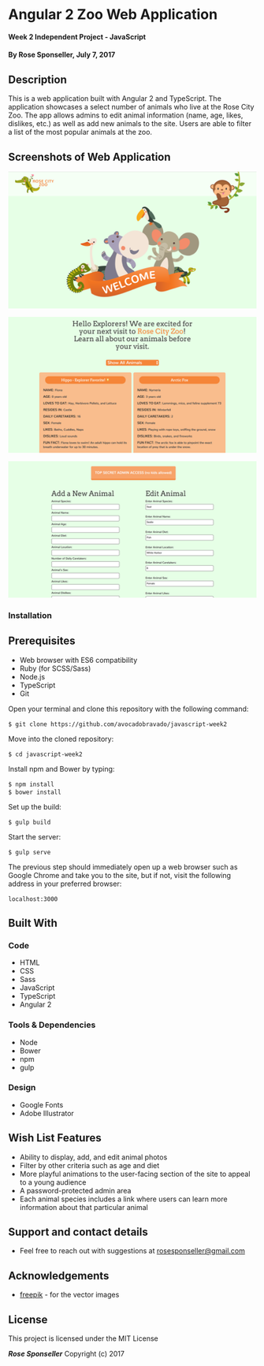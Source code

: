# Angular 2 Zoo Web Application

#### Week 2 Independent Project - JavaScript

#### By **Rose Sponseller, July 7, 2017**

## Description

This is a web application built with Angular 2 and TypeScript. The application showcases a select number of animals who live at the Rose City Zoo. The app allows admins to edit animal information (name, age, likes, dislikes, etc.) as well as add new animals to the site. Users are able to filter a list of the most popular animals at the zoo.

## Screenshots of Web Application

![screenshot of project](https://github.com/avocadobravado/javascript-week2/blob/master/resources/img/scs01.png?raw=true)

![screenshot of project](https://github.com/avocadobravado/javascript-week2/blob/master/resources/img/scs02.png?raw=true)

![screenshot of project](https://github.com/avocadobravado/javascript-week2/blob/master/resources/img/scs03.png?raw=true)

### Installation

## Prerequisites

* Web browser with ES6 compatibility
* Ruby (for SCSS/Sass)
* Node.js
* TypeScript
* Git

Open your terminal and clone this repository with the following command:

```
$ git clone https://github.com/avocadobravado/javascript-week2
```

Move into the cloned repository:

```
$ cd javascript-week2
```

Install npm and Bower by typing:

```
$ npm install
$ bower install
```

Set up the build:

```
$ gulp build
```

Start the server:

```
$ gulp serve
```

The previous step should immediately open up a web browser such as Google Chrome and take you to the site, but if not, visit the following address in your preferred browser:

```
localhost:3000
```

## Built With

### Code
* HTML
* CSS
* Sass
* JavaScript
* TypeScript
* Angular 2

### Tools &amp; Dependencies
* Node
* Bower
* npm
* gulp

### Design
* Google Fonts
* Adobe Illustrator

## Wish List Features

* Ability to display, add, and edit animal photos
* Filter by other criteria such as age and diet
* More playful animations to the user-facing section of the site to appeal to a young audience
* A password-protected admin area
* Each animal species includes a link where users can learn more information about that particular animal

## Support and contact details

* Feel free to reach out with suggestions at rosesponseller@gmail.com

## Acknowledgements

* [freepik](http://freepik.com) - for the vector images

## License

This project is licensed under the MIT License

**_Rose Sponseller_** Copyright (c) 2017
